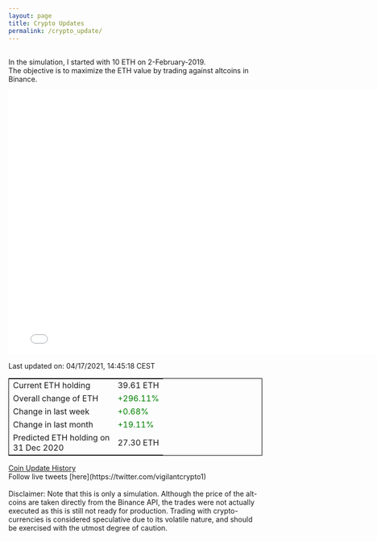 ```yaml
---
layout: page
title: Crypto Updates
permalink: /crypto_update/
---
```

<!-- Global site tag (gtag.js) - Google Analytics -->
<script async src="https://www.googletagmanager.com/gtag/js?id=UA-103831149-5"></script>
<script>
  window.dataLayer = window.dataLayer || [];
  function gtag(){dataLayer.push(arguments);}
  gtag('js', new Date());

  gtag('config', 'UA-103831149-5');
</script>
<br>In the simulation, I started with 10 ETH on 2-February-2019.<br>The objective is to maximize the ETH value by trading against altcoins 
in Binance.

<iframe width="775" height="525" frameborder="0" scrolling="no" src="//plotly.com/~vikramaditya91/109.embed"></iframe>

Last updated on: 04/17/2021, 14:45:18 CEST 
<table style="border:1px solid black;margin-left:auto;margin-right:auto;">
	<tbody>
	<tr>
		<td>Current ETH holding</td>
		<td>     39.61 ETH</td>
	</tr>
	<tr>
		<td>Overall change of ETH</td>
		<td><font color="green">+296.11%</font></td>
	</tr>
	<tr>
		<td>Change in last week</td>
		<td><font color="green">+0.68%</font></td>
	</tr>
	<tr>
		<td>Change in last month</td>
		<td><font color="green">+19.11%</font></td>
	</tr>
    <tr>
		<td>Predicted ETH holding on<br>31 Dec 2020</td>
		<td>     27.30 ETH</td>
	</tr>
	</tbody>
</table>
<a href="{{ site.baseurl }}/crypto_history">Coin Update History</a>
<br>
Follow live tweets [here](https://twitter.com/vigilantcrypto1)
<br>
<br>
Disclaimer:
Note that this is only a simulation. Although the price of the alt-coins are taken directly from the Binance API, the trades were not actually executed as this is still not ready for production.
Trading with crypto-currencies is considered speculative due to its volatile nature, and should be exercised with the utmost degree of caution.